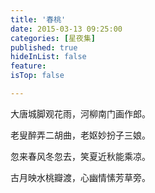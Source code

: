 ```yaml
---
title: '春桃'
date: 2015-03-13 09:25:00
categories: [星夜集]
published: true
hideInList: false
feature: 
isTop: false

---
```


 大唐城脚观花雨，河柳南门画作郎。

老叟醉弄二胡曲，老妪妙扮子三娘。

忽来春风冬忽去，笑夏近秋能乘凉。

古月映水桃瓣渡，心幽情愫芳草旁。

